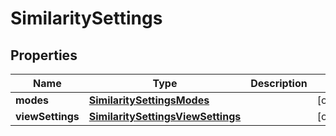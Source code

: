 

# SimilaritySettings


## Properties

Name | Type | Description | Notes
------------ | ------------- | ------------- | -------------
**modes** | [**SimilaritySettingsModes**](SimilaritySettingsModes.md) |  |  [optional]
**viewSettings** | [**SimilaritySettingsViewSettings**](SimilaritySettingsViewSettings.md) |  |  [optional]



